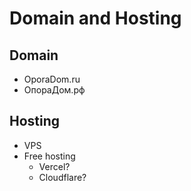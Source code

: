 # Domain and Hosting

## Domain

- OporaDom.ru
- ОпораДом.рф

## Hosting

- VPS
- Free hosting
  - Vercel?
  - Cloudflare?

